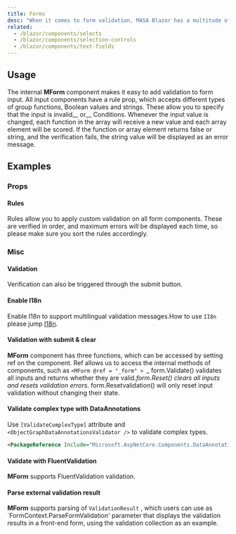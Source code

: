 ```yaml
---
title: Forms
desc: "When it comes to form validation, MASA Blazor has a multitude of integrations and baked in functionality."
related:
  - /blazor/components/selects
  - /blazor/components/selection-controls
  - /blazor/components/text-fields
---
```


## Usage

The internal **MForm** component makes it easy to add validation to form input. All input components have a rule prop, which accepts different types of group functions, Boolean values and strings. These allow you to specify that the input is invalid__ or__ Conditions. Whenever the input value is changed, each function in the array will receive a new value and each array element will be scored. If the function or array element returns false or string, and the verification fails, the string value will be displayed as an error message.

<masa-example file="Examples.components.forms.Usage"></masa-example>

## Examples

### Props

#### Rules

Rules allow you to apply custom validation on all form components. These are verified in order, and  maximum  errors will be displayed each time, so please make sure you sort the rules accordingly.

<masa-example file="Examples.components.forms.Rules"></masa-example>

### Misc

#### Validation

Verification can also be triggered through the submit button.

<masa-example file="Examples.components.forms.Validation"></masa-example>

#### Enable I18n

Enable I18n to support multilingual validation messages.How to use `II8n` please jump [I18n](I18n/features/internationalization).

<masa-example file="Examples.components.forms.EnableI18n"></masa-example>

#### Validation with submit & clear

**MForm** component has three functions, which can be accessed by setting ref on the component. Ref allows us to access the internal methods of components, such as `<MForm @ref = "_form" > `_ form.Validate() validates all inputs and returns whether they are valid._form.Reset() clears all inputs and resets validation errors._ form.Resetvalidation() will only reset input validation without changing their state.

<masa-example file="Examples.components.forms.ValidationWithSubmitAndClear"></masa-example>

#### Validate complex type with DataAnnotations 

Use `[ValidateComplexType]` attribute and `<ObjectGraphDataAnnotationsValidator />` to validate complex types.

```xml Project.csproj
<PackageReference Include="Microsoft.AspNetCore.Components.DataAnnotations.Validation" Version="3.2.0-rc1.20223.4" />
```

<masa-example file="Examples.components.forms.ValidateComplexType"></masa-example>

#### Validate with FluentValidation

<app-alert type="warning" content="Validators need to be registered, see [FluentValidation Dependency Injection](https://docs.fluentvalidation.net/en/latest/di.html) for details."></app-alert>

**MForm** supports FluentValidation validation.

<masa-example file="Examples.components.forms.ValidateWithFluentValidation"></masa-example>

#### Parse external validation result

**MForm** supports parsing of `ValidationResult` , which users can use as `FormContext.ParseFormValidation' parameter that displays the validation results in a front-end form, using the validation collection as an example.

<masa-example file="Examples.components.forms.ParseFormValidation"></masa-example>
